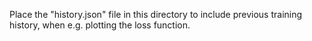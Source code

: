 Place the "history.json" file in this directory to include previous training history, when e.g. plotting the loss function.
